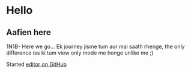 # Hello
## Aafien here

1N1B-
Here we go...
Ek journey jisme tum aur mai saath rhenge, the only difference iss ki tum view only mode me honge unlike me ;)

Started [editor on GitHub](https://github.com/AafienX/AafienX.github.io/edit/main/index.md) 
